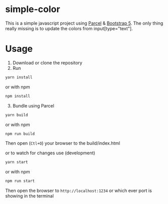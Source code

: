 # simple-color

This is a simple javascript project using [Parcel](https://parceljs.org/) 
& [Bootstrap 5](https://getbootstrap.com/). The only thing really missing 
is to update the colors from input[type="text"]. 

# Usage

1. Download or clone the repository
2. Run
```sh
yarn install
```
or with npm
```sh
npm install
```
3. Bundle using Parcel
```sh
yarn build
```
or with npm

```sh
npm run build
```
Then open (`Ctl+O`) your browser to the build/index.html

or to watch for changes use (development)
```sh
yarn start
```
or with npm
```sh
npm run start
```

Then open the browser to `http://localhost:1234` or which ever port
is showing in the terminal